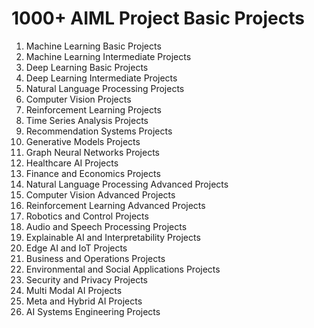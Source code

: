 # 1000+ AIML Project Basic Projects

1. Machine Learning Basic Projects
2. Machine Learning Intermediate Projects
3. Deep Learning Basic Projects
4. Deep Learning Intermediate Projects
5. Natural Language Processing Projects
6. Computer Vision Projects
7. Reinforcement Learning Projects
8. Time Series Analysis Projects
9. Recommendation Systems Projects
10. Generative Models Projects
11. Graph Neural Networks Projects
12. Healthcare AI Projects
13. Finance and Economics Projects
14. Natural Language Processing Advanced Projects
15. Computer Vision Advanced Projects
16. Reinforcement Learning Advanced Projects
17. Robotics and Control Projects
18. Audio and Speech Processing Projects
19. Explainable AI and Interpretability Projects
20. Edge AI and IoT Projects
21. Business and Operations Projects
22. Environmental and Social Applications Projects
23. Security and Privacy Projects
24. Multi Modal AI Projects
25. Meta and Hybrid AI Projects
26. AI Systems Engineering Projects
